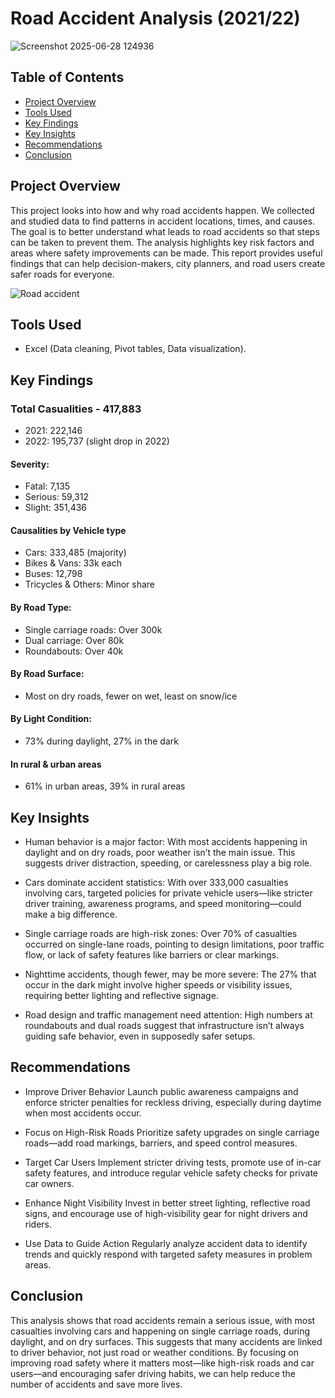# Road Accident Analysis (2021/22)
![Screenshot 2025-06-28 124936](https://github.com/user-attachments/assets/dd9e2137-3de0-4b72-889b-9e35679a487c)

## Table of Contents
- [Project Overview](project-overview)
- [Tools Used](tools-used)
- [Key Findings](key-findings)
- [Key Insights](key-insights)
- [Recommendations](recommendations)
- [Conclusion](conclusion)

## Project Overview
This project looks into how and why road accidents happen. We collected and studied data to find patterns in accident locations, times, and causes. The goal is to better understand what leads to road accidents so that steps can be taken to prevent them. The analysis highlights key risk factors and areas where safety improvements can be made. This report provides useful findings that can help decision-makers, city planners, and road users create safer roads for everyone.

![Road accident](https://github.com/user-attachments/assets/61205772-0de0-4fe0-9d0c-f7b0ebee3662)

## Tools Used
- Excel (Data cleaning, Pivot tables, Data visualization).
  
## Key Findings

### Total Casualities - 417,883
- 2021: 222,146
- 2022: 195,737 (slight drop in 2022)

#### Severity:
- Fatal: 7,135
- Serious: 59,312
- Slight: 351,436

#### Causalities by Vehicle type
- Cars: 333,485 (majority)
- Bikes & Vans: 33k each
- Buses: 12,798
- Tricycles & Others: Minor share

#### By Road Type:
- Single carriage roads: Over 300k
- Dual carriage: Over 80k
- Roundabouts: Over 40k

#### By Road Surface:
- Most on dry roads, fewer on wet, least on snow/ice

#### By Light Condition:
- 73% during daylight, 27% in the dark

#### In rural & urban areas
- 61% in urban areas, 39% in rural areas

## Key Insights
- Human behavior is a major factor: With most accidents happening in daylight and on dry roads, poor weather isn’t the main issue. This suggests driver distraction, speeding, or carelessness play a big role.

- Cars dominate accident statistics: With over 333,000 casualties involving cars, targeted policies for private vehicle users—like stricter driver training, awareness programs, and speed monitoring—could make a big difference.

- Single carriage roads are high-risk zones: Over 70% of casualties occurred on single-lane roads, pointing to design limitations, poor traffic flow, or lack of safety features like barriers or clear markings.

- Nighttime accidents, though fewer, may be more severe: The 27% that occur in the dark might involve higher speeds or visibility issues, requiring better lighting and reflective signage.

- Road design and traffic management need attention: High numbers at roundabouts and dual roads suggest that infrastructure isn’t always guiding safe behavior, even in supposedly safer setups.

## Recommendations
- Improve Driver Behavior
Launch public awareness campaigns and enforce stricter penalties for reckless driving, especially during daytime when most accidents occur.

- Focus on High-Risk Roads
Prioritize safety upgrades on single carriage roads—add road markings, barriers, and speed control measures.

- Target Car Users
Implement stricter driving tests, promote use of in-car safety features, and introduce regular vehicle safety checks for private car owners.

- Enhance Night Visibility
Invest in better street lighting, reflective road signs, and encourage use of high-visibility gear for night drivers and riders.

- Use Data to Guide Action
Regularly analyze accident data to identify trends and quickly respond with targeted safety measures in problem areas.

## Conclusion
This analysis shows that road accidents remain a serious issue, with most casualties involving cars and happening on single carriage roads, during daylight, and on dry surfaces. This suggests that many accidents are linked to driver behavior, not just road or weather conditions. By focusing on improving road safety where it matters most—like high-risk roads and car users—and encouraging safer driving habits, we can help reduce the number of accidents and save more lives.





